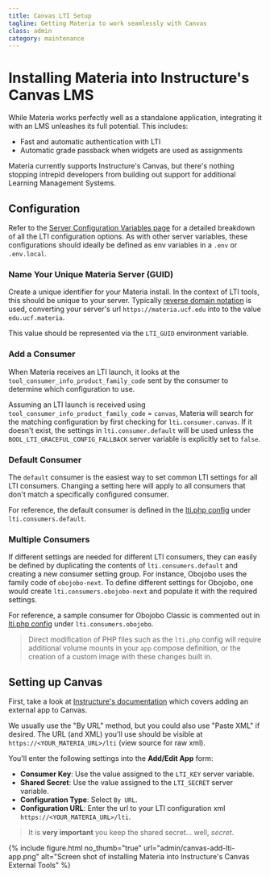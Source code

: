 ```yaml
---
title: Canvas LTI Setup
tagline: Getting Materia to work seamlessly with Canvas
class: admin
category: maintenance
---
```


# Installing Materia into Instructure's Canvas LMS

While Materia works perfectly well as a standalone application, integrating it with an LMS unleashes its full potential. This includes:

* Fast and automatic authentication with LTI
* Automatic grade passback when widgets are used as assignments

Materia currently supports Instructure's Canvas, but there's nothing stopping intrepid developers from building out support for additional Learning Management Systems.

## Configuration

Refer to the [Server Configuration Variables page](setup-configure-env-vars.html) for a detailed breakdown of all the LTI configuration options. As with other server variables, these configurations should ideally be defined as env variables in a `.env` or `.env.local`.

### Name Your Unique Materia Server (GUID)

Create a unique identifier for your Materia install.  In the context of LTI tools, this should be unique to your server.  Typically [reverse domain notation](https://en.wikipedia.org/wiki/Reverse_domain_name_notation) is used, converting your server's url `https://materia.ucf.edu` into to the value `edu.ucf.materia`.

This value should be represented via the `LTI_GUID` environment variable.

### Add a Consumer

When Materia receives an LTI launch, it looks at the `tool_consumer_info_product_family_code` sent by the consumer to determine which configuration to use.

Assuming an LTI launch is received using `tool_consumer_info_product_family_code` = `canvas`, Materia will search for the matching configuration by first checking for `lti.consumer.canvas`.  If it doesn't exist, the settings in `lti.consumer.default` will be used unless the `BOOL_LTI_GRACEFUL_CONFIG_FALLBACK` server variable is explicitly set to `false`.

### Default Consumer

The `default` consumer is the easiest way to set common LTI settings for all LTI consumers.  Changing a setting here will apply to all consumers that don't match a specifically configured consumer.

For reference, the default consumer is defined in the [lti.php config](https://github.com/ucfopen/Materia/blob/master/fuel/app/modules/lti/config/lti.php) under `lti.consumers.default`.

### Multiple Consumers

If different settings are needed for different LTI consumers, they can easily be defined by duplicating the contents of `lti.consumers.default` and creating a new consumer setting group.  For instance, Obojobo uses the family code of `obojobo-next`.  To define different settings for Obojobo, one would create `lti.consumers.obojobo-next` and populate it with the required settings.

For reference, a sample consumer for Obojobo Classic is commented out in [lti.php config](https://github.com/ucfopen/Materia/blob/master/fuel/app/modules/lti/config/lti.php) under `lti.consumers.obojobo`.

> Direct modification of PHP files such as the `lti.php` config will require additional volume mounts in your `app` compose definition, or the creation of a custom image with these changes built in.

## Setting up Canvas

First, take a look at [Instructure's documentation](https://community.canvaslms.com/t5/Admin-Guide/tkb-p/admin#ExternalAppsLTI) which covers adding an external app to Canvas.

We usually use the "By URL" method, but you could also use "Paste XML" if desired.  The URL (and XML) you'll use should be visible at `https://<YOUR_MATERIA_URL>/lti` (view source for raw xml).

You'll enter the following settings into the **Add/Edit App** form:

* **Consumer Key**: Use the value assigned to the `LTI_KEY` server variable.
* **Shared Secret**: Use the value assigned to the `LTI_SECRET` server variable.
* **Configuration Type**: Select `By URL`.
* **Configuration URL**: Enter the url to your LTI configuration xml `https://<YOUR_MATERIA_URL>/lti`.

> It is **very important** you keep the shared secret... well, *secret*.

{% include figure.html
	no_thumb="true"
	url="admin/canvas-add-lti-app.png"
	alt="Screen shot of installing Materia into Instructure's Canvas External Tools"
%}
